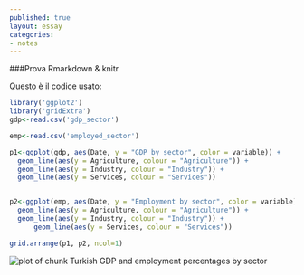 ```yaml
---
published: true
layout: essay
categories:
- notes
---
```


###Prova Rmarkdown & knitr

Questo è il codice usato:


```r
library('ggplot2')
library('gridExtra')
gdp<-read.csv('gdp_sector')

emp<-read.csv('employed_sector')

p1<-ggplot(gdp, aes(Date, y = "GDP by sector", color = variable)) + 
  geom_line(aes(y = Agriculture, colour = "Agriculture")) + 
  geom_line(aes(y = Industry, colour = "Industry")) +
  geom_line(aes(y = Services, colour = "Services"))


p2<-ggplot(emp, aes(Date, y = "Employment by sector", color = variable)) + 
  geom_line(aes(y = Agriculture, colour = "Agriculture")) + 
  geom_line(aes(y = Industry, colour = "Industry")) +
      geom_line(aes(y = Services, colour = "Services"))

grid.arrange(p1, p2, ncol=1)
```

![plot of chunk Turkish GDP and employment percentages by sector](https://raw.githubusercontent.com/mrizzoli/notes_src/master/_posts/figure/unnamed-chunk-1-1.png) 
